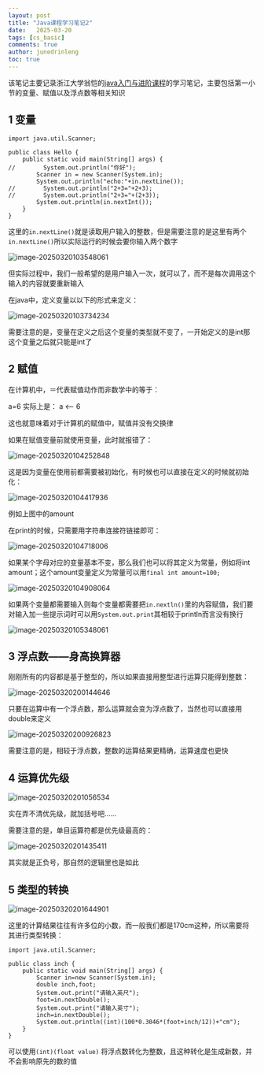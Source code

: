 ```yaml
---
layout: post
title: "Java课程学习笔记2"
date:   2025-03-20
tags: [cs_basic]
comments: true
author: junedrinleng
toc: true
---
```


该笔记主要记录浙江大学翁恺的[java入门与进阶课程](https://www.bilibili.com/video/BV1wL411L7A3?p=3)的学习笔记，主要包括第一小节的变量、赋值以及浮点数等相关知识
<!-- more -->

## 1 变量

~~~
import java.util.Scanner;

public class Hello {
    public static void main(String[] args) {
//        System.out.println("你好");
        Scanner in = new Scanner(System.in);
        System.out.println("echo:"+in.nextLine());
//        System.out.println("2+3="+2+3);
//        System.out.println("2+3="+(2+3));
        System.out.println(in.nextInt());
    }
}
~~~
这里的`in.nextLine()`就是读取用户输入的整数，但是需要注意的是这里有两个`in.nextLine()`所以实际运行的时候会要你输入两个数字

![image-20250320103548061](https://raw.githubusercontent.com/JuneDrinleng/JuneDrinleng.github.io/main/img/2025-03-19-java_notes_2/image-20250320103548061.png)

但实际过程中，我们一般希望的是用户输入一次，就可以了，而不是每次调用这个输入的内容就要重新输入

在java中，定义变量以以下的形式来定义：

![image-20250320103734234](https://raw.githubusercontent.com/JuneDrinleng/JuneDrinleng.github.io/main/img/2025-03-19-java_notes_2/image-20250320103734234.png)

需要注意的是，变量在定义之后这个变量的类型就不变了，一开始定义的是int那这个变量之后就只能是int了

## 2 赋值

在计算机中，＝代表赋值动作而非数学中的等于：

a=6 实际上是： a <-- 6

这也就意味着对于计算机的赋值中，赋值并没有交换律

如果在赋值变量前就使用变量，此时就报错了：

![image-20250320104252848](https://raw.githubusercontent.com/JuneDrinleng/JuneDrinleng.github.io/main/img/2025-03-19-java_notes_2/image-20250320104252848.png)

这是因为变量在使用前都需要被初始化，有时候也可以直接在定义的时候就初始化：

![image-20250320104417936](https://raw.githubusercontent.com/JuneDrinleng/JuneDrinleng.github.io/main/img/2025-03-19-java_notes_2/image-20250320104417936.png)

例如上图中的amount

在print的时候，只需要用字符串连接符链接即可：

![image-20250320104718006](https://raw.githubusercontent.com/JuneDrinleng/JuneDrinleng.github.io/main/img/2025-03-19-java_notes_2/image-20250320104718006.png)

如果某个字母对应的变量基本不变，那么我们也可以将其定义为常量，例如将int amount；这个amount变量定义为常量可以用`final int amount=100;`

![image-20250320104908064](https://raw.githubusercontent.com/JuneDrinleng/JuneDrinleng.github.io/main/img/2025-03-19-java_notes_2/image-20250320104908064.png)

如果两个变量都需要输入则每个变量都需要把`in.nextln()`里的内容赋值，我们要对输入加一些提示词时可以用`System.out.print`其相较于println而言没有换行

![image-20250320105348061](https://raw.githubusercontent.com/JuneDrinleng/JuneDrinleng.github.io/main/img/2025-03-19-java_notes_2/image-20250320105348061.png)

## 3 浮点数——身高换算器

刚刚所有的内容都是基于整型的，所以如果直接用整型进行运算只能得到整数：

![image-20250320200144646](https://raw.githubusercontent.com/JuneDrinleng/JuneDrinleng.github.io/main/img/2025-03-19-java_notes_2/image-20250320200144646.png)

只要在运算中有一个浮点数，那么运算就会变为浮点数了，当然也可以直接用double来定义

![image-20250320200926823](https://raw.githubusercontent.com/JuneDrinleng/JuneDrinleng.github.io/main/img/2025-03-19-java_notes_2/image-20250320200926823.png)

需要注意的是，相较于浮点数，整数的运算结果更精确，运算速度也更快

## 4 运算优先级

![image-20250320201056534](https://raw.githubusercontent.com/JuneDrinleng/JuneDrinleng.github.io/main/img/2025-03-19-java_notes_2/image-20250320201056534.png)

实在弄不清优先级，就加括号吧……

需要注意的是，单目运算符都是优先级最高的：

![image-20250320201435411](https://raw.githubusercontent.com/JuneDrinleng/JuneDrinleng.github.io/main/img/2025-03-19-java_notes_2/image-20250320201435411.png)

其实就是正负号，那自然的逻辑里也是如此

## 5 类型的转换

![image-20250320201644901](https://raw.githubusercontent.com/JuneDrinleng/JuneDrinleng.github.io/main/img/2025-03-19-java_notes_2/image-20250320201644901.png)

这里的计算结果往往有许多位的小数，而一般我们都是170cm这种，所以需要将其进行类型转换：

~~~
import java.util.Scanner;

public class inch {
    public static void main(String[] args) {
        Scanner in=new Scanner(System.in);
        double inch,foot;
        System.out.print("请输入英尺");
        foot=in.nextDouble();
        System.out.print("请输入英寸");
        inch=in.nextDouble();
        System.out.println((int)(100*0.3046*(foot+inch/12))+"cm");
    }
}

~~~

可以使用`(int)(float value)` 将浮点数转化为整数，且这种转化是生成新数，并不会影响原先的数的值
